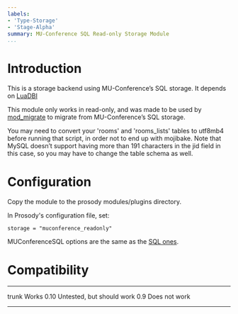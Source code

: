 ```yaml
---
labels:
- 'Type-Storage'
- 'Stage-Alpha'
summary: MU-Conference SQL Read-only Storage Module
...
```


Introduction
============

This is a storage backend using MU-Conference’s SQL storage. It depends
on [LuaDBI](doc:depends#luadbi)

This module only works in read-only, and was made to be used by
[mod\_migrate](mod_migrate) to migrate from MU-Conference’s SQL
storage.

You may need to convert your 'rooms' and 'rooms\_lists' tables to
utf8mb4 before running that script, in order not to end up with
mojibake.  Note that MySQL doesn’t support having more than
191 characters in the jid field in this case, so you may have to change
the table schema as well.

Configuration
=============

Copy the module to the prosody modules/plugins directory.

In Prosody's configuration file, set:

    storage = "muconference_readonly"

MUConferenceSQL options are the same as the [SQL
ones](doc:modules:mod_storage_sql#usage).

Compatibility
=============

  ------- ---------------------------
  trunk   Works
  0.10    Untested, but should work
  0.9     Does not work
  ------- ---------------------------
